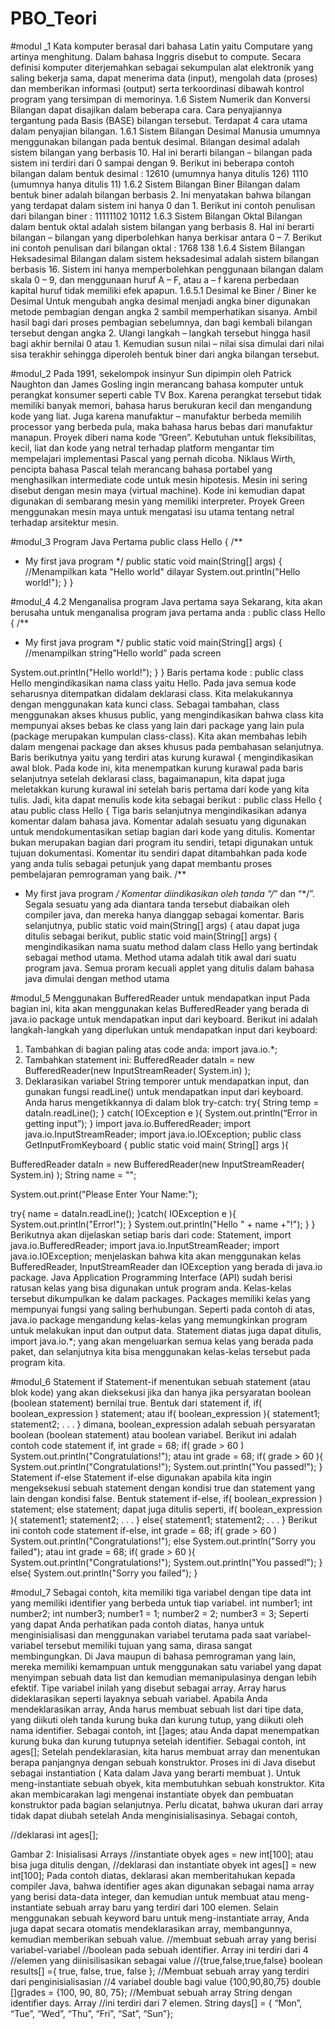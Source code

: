 # PBO_Teori

#modul _1
Kata komputer berasal dari bahasa Latin yaitu Computare yang artinya menghitung. 
Dalam bahasa Inggris disebut to compute. Secara definisi komputer diterjemahkan 
sebagai sekumpulan alat elektronik yang saling bekerja sama, dapat menerima data 
(input), mengolah data (proses) dan memberikan informasi (output) serta terkoordinasi 
dibawah kontrol program yang tersimpan di memorinya.
1.6 Sistem Numerik dan Konversi 
Bilangan dapat disajikan dalam beberapa cara. Cara penyajiannya tergantung pada Basis 
(BASE) bilangan tersebut. Terdapat 4 cara utama dalam penyajian bilangan. 
1.6.1 Sistem Bilangan Desimal 
Manusia umumnya menggunakan bilangan pada bentuk desimal. Bilangan desimal 
adalah sistem bilangan yang berbasis 10. Hal ini berarti bilangan – bilangan pada sistem 
ini terdiri dari 0 sampai dengan 9. Berikut ini beberapa contoh bilangan dalam bentuk 
desimal : 
12610 (umumnya hanya ditulis 126) 
1110 (umumnya hanya ditulis 11) 
1.6.2 Sistem Bilangan Biner 
Bilangan dalam bentuk biner adalah bilangan berbasis 2. Ini menyatakan bahwa 
bilangan yang terdapat dalam sistem ini hanya 0 dan 1. Berikut ini contoh penulisan dari 
bilangan biner : 
11111102 
10112 
1.6.3 Sistem Bilangan Oktal 
Bilangan dalam bentuk oktal adalah sistem bilangan yang berbasis 8. Hal ini berarti 
bilangan – bilangan yang diperbolehkan hanya berkisar antara 0 – 7. Berikut ini contoh 
penulisan dari bilangan oktal : 
1768 
138 
1.6.4 Sistem Bilangan Heksadesimal 
Bilangan dalam sistem heksadesimal adalah sistem bilangan berbasis 16. Sistem ini 
hanya memperbolehkan penggunaan bilangan dalam skala 0 – 9, dan menggunaan 
huruf A – F, atau a – f karena perbedaan kapital huruf tidak memiliki efek apapun.
1.6.5.1 Desimal ke Biner / Biner ke Desimal 
Untuk mengubah angka desimal menjadi angka biner digunakan metode pembagian
dengan angka 2 sambil memperhatikan sisanya. Ambil hasil bagi dari proses pembagian
sebelumnya, dan bagi kembali bilangan tersebut dengan angka 2. Ulangi langkah –
langkah tersebut hingga hasil bagi akhir bernilai 0 atau 1. Kemudian susun nilai – nilai 
sisa dimulai dari nilai sisa terakhir sehingga diperoleh bentuk biner dari angka bilangan 
tersebut.

#modul_2
Pada 1991, sekelompok insinyur Sun dipimpin oleh Patrick Naughton dan James 
Gosling ingin merancang bahasa komputer untuk perangkat konsumer seperti cable 
TV Box. Karena perangkat tersebut tidak memiliki banyak memori, bahasa harus 
berukuran kecil dan mengandung kode yang liat. Juga karena manufaktur – 
manufaktur berbeda memilih processor yang berbeda pula, maka bahasa harus 
bebas dari manufaktur manapun. Proyek diberi nama kode ”Green”. 
Kebutuhan untuk fleksibilitas, kecil, liat dan kode yang netral terhadap platform 
mengantar tim mempelajari implementasi Pascal yang pernah dicoba. Niklaus Wirth, 
pencipta bahasa Pascal telah merancang bahasa portabel yang menghasilkan 
intermediate code untuk mesin hipotesis. Mesin ini sering disebut dengan mesin 
maya (virtual machine). Kode ini kemudian dapat digunakan di sembarang mesin 
yang memiliki interpreter. Proyek Green menggunakan mesin maya untuk mengatasi 
isu utama tentang netral terhadap arsitektur mesin.

#modul_3
 Program Java Pertama
public class Hello 
{ 
 /**
 * My first java program
 */
 public static void main(String[] args) {
//Menampilkan kata "Hello world" dilayar
 System.out.println("Hello world!"); 
 } 
}

#modul_4
4.2 Menganalisa program Java pertama saya 
Sekarang, kita akan berusaha untuk menganalisa program java pertama anda : 
public class Hello 
{ 
 /** 
 * My first java program 
 */ 
 public static void main(String[] args) { 
 //menampilkan string”Hello world” pada screen 
 
 System.out.println("Hello world!"); 
 } 
}
Baris pertama kode : 
public class Hello 
mengindikasikan nama class yaitu Hello. Pada java semua kode seharusnya ditempatkan 
didalam deklarasi class. Kita melakukannya dengan menggunakan kata kunci class. 
Sebagai tambahan, class menggunakan akses khusus public, yang mengindikasikan bahwa 
class kita mempunyai akses bebas ke class yang lain dari package yang lain pula (package 
merupakan kumpulan class-class). Kita akan membahas lebih dalam mengenai package dan 
akses khusus pada pembahasan selanjutnya. 
Baris berikutnya yaitu yang terdiri atas kurung kurawal { mengindikasikan awal blok. Pada 
kode ini, kita menempatkan kurung kurawal pada baris selanjutnya setelah deklarasi class, 
bagaimanapun, kita dapat juga meletakkan kurung kurawal ini setelah baris pertama dari 
kode yang kita tulis. Jadi, kita dapat menulis kode kita sebagai berikut : 
public class Hello 
{ 
atau 
 public class Hello { 
Tiga baris selanjutnya mengindikasikan adanya komentar dalam bahasa java. Komentar 
adalah sesuatu yang digunakan untuk mendokumentasikan setiap bagian dari kode yang 
ditulis. Komentar bukan merupakan bagian dari program itu sendiri, tetapi digunakan untuk 
tujuan dokumentasi. Komentar itu sendiri dapat ditambahkan pada kode yang anda tulis 
sebagai petunjuk yang dapat membantu proses pembelajaran pemrograman yang baik. 
/** 
* My first java program 
*/ 
Komentar diindikasikan oleh tanda “/*” dan “*/”. Segala sesuatu yang ada diantara tanda 
tersebut diabaikan oleh compiler java, dan mereka hanya dianggap sebagai komentar. 
Baris selanjutnya, 
public static void main(String[] args) { 
atau dapat juga ditulis sebagai berikut, 
public static void main(String[] args) 
{ 
mengindikasikan nama suatu method dalam class Hello yang bertindak sebagai method 
utama. Method utama adalah titik awal dari suatu program java. Semua proram kecuali 
applet yang ditulis dalam bahasa java dimulai dengan method utama

#modul_5
 Menggunakan BufferedReader untuk 
mendapatkan input 
Pada bagian ini, kita akan menggunakan kelas BufferedReader yang berada di java.io
package untuk mendapatkan input dari keyboard. 
Berikut ini adalah langkah-langkah yang diperlukan untuk mendapatkan input dari 
keyboard: 
1. Tambahkan di bagian paling atas code anda: 
import java.io.*; 
2. Tambahkan statement ini: 
BufferedReader dataIn = new BufferedReader(new InputStreamReader( System.in) ); 
3. Deklarasikan variabel String temporer untuk mendapatkan input, dan gunakan fungsi 
readLine() untuk mendapatkan input dari keyboard. Anda harus mengetikkannya di 
dalam blok try-catch: 
try{ 
 String temp = dataIn.readLine(); 
 } 
 catch( IOException e ){ 
 System.out.println(“Error in getting input”); 
 }
 import java.io.BufferedReader; 
import java.io.InputStreamReader; 
import java.io.IOException; 
public class GetInputFromKeyboard 
{ 
 public static void main( String[] args ){ 
 
 BufferedReader dataIn = new BufferedReader(new 
 InputStreamReader( System.in) ); 
 String name = ""; 
 
 System.out.print("Please Enter Your Name:"); 
 
 try{ 
 name = dataIn.readLine(); 
 }catch( IOException e ){ 
 System.out.println("Error!"); 
 } 
 System.out.println("Hello " + name +"!"); 
 } 
} 
Berikutnya akan dijelaskan setiap baris dari code: 
Statement, 
import java.io.BufferedReader; 
import java.io.InputStreamReader; 
import java.io.IOException; 
menjelaskan bahwa kita akan menggunakan kelas BufferedReader, InputStreamReader
dan IOException yang berada di java.io package. Java Application Programming 
Interface (API) sudah berisi ratusan kelas yang bisa digunakan untuk program anda. 
Kelas-kelas tersebut dikumpulkan ke dalam packages. 
Packages memiliki kelas yang mempunyai fungsi yang saling berhubungan. Seperti 
pada contoh di atas, java.io package mengandung kelas-kelas yang memungkinkan 
program untuk melakukan input dan output data. Statement diatas juga dapat ditulis, 
import java.io.*; 
yang akan mengeluarkan semua kelas yang berada pada paket, dan selanjutnya kita 
bisa menggunakan kelas-kelas tersebut pada program kita.

#modul_6
Statement if 
Statement-if menentukan sebuah statement (atau blok kode) yang akan dieksekusi jika 
dan hanya jika persyaratan boolean (boolean statement) bernilai true. 
Bentuk dari statement if, 
if( boolean_expression ) 
 statement; 
atau 
if( boolean_expression ){ 
 statement1; 
 statement2; 
 . . . 
}
dimana, boolean_expression adalah sebuah persyaratan boolean (boolean statement) 
atau boolean variabel. 
Berikut ini adalah contoh code statement if, 
int grade = 68; 
if( grade > 60 ) System.out.println("Congratulations!"); 
atau 
int grade = 68; 
if( grade > 60 ){ 
 System.out.println("Congratulations!"); 
 System.out.println("You passed!"); 
}
Statement if-else 
Statement if-else digunakan apabila kita ingin mengeksekusi sebuah statement dengan 
kondisi true dan statement yang lain dengan kondisi false. 
Bentuk statement if-else, 
if( boolean_expression ) 
 statement; 
else 
 statement; 
dapat juga ditulis seperti, 
if( boolean_expression ){ 
 statement1; 
 statement2; 
 . . . 
} 
else{ 
 statement1; 
 statement2; 
 . . . 
} 
Berikut ini contoh code statement if-else, 
int grade = 68; 
if( grade > 60 ) System.out.println("Congratulations!"); 
else System.out.println("Sorry you failed"); 
atau 
int grade = 68; 
if( grade > 60 ){ 
 System.out.println("Congratulations!"); 
 System.out.println("You passed!"); 
} 
else{ 
 System.out.println("Sorry you failed");
 }
 
 #modul_7
 Sebagai contoh, kita memiliki tiga variabel dengan tipe data int yang memiliki identifier
yang berbeda untuk tiap variabel. 
int number1; 
int number2; 
int number3; 
number1 = 1; 
number2 = 2; 
number3 = 3; 
Seperti yang dapat Anda perhatikan pada contoh diatas, hanya untuk menginisialisasi 
dan menggunakan variabel terutama pada saat variabel-variabel tersebut memiliki 
tujuan yang sama, dirasa sangat membingungkan. Di Java maupun di bahasa 
pemrograman yang lain, mereka memiliki kemampuan untuk menggunakan satu 
variabel yang dapat menyimpan sebuah data list dan kemudian memanipulasinya 
dengan lebih efektif. Tipe variabel inilah yang disebut sebagai array.
Array harus dideklarasikan seperti layaknya sebuah variabel. Apabila Anda 
mendeklarasikan array, Anda harus membuat sebuah list dari tipe data, yang diikuti oleh 
tanda kurung buka dan kurung tutup, yang diikuti oleh nama identifier. Sebagai contoh, 
int []ages; 
atau Anda dapat menempatkan kurung buka dan kurung tutupnya setelah identifier. 
Sebagai contoh, 
int ages[];
Setelah pendeklarasian, kita harus membuat array dan menentukan berapa panjangnya 
dengan sebuah konstruktor. Proses ini di Java disebut sebagai instantiation ( Kata 
dalam Java yang berarti membuat ). Untuk meng-instantiate sebuah obyek, kita 
membutuhkan sebuah konstruktor. Kita akan membicarakan lagi mengenai instantiate
obyek dan pembuatan konstruktor pada bagian selanjutnya. Perlu dicatat, bahwa ukuran 
dari array tidak dapat diubah setelah Anda menginisialisasinya. Sebagai contoh, 
 
//deklarasi 
int ages[]; 
 
Gambar 2: Inisialisasi Arrays 
//instantiate obyek 
ages = new int[100]; 
atau bisa juga ditulis dengan, 
//deklarasi dan instantiate 
obyek 
int ages[] = new 
int[100]; 
Pada contoh diatas, deklarasi akan 
memberitahukan kepada compiler Java, 
bahwa identifier ages akan digunakan 
sebagai nama array yang berisi data-data 
integer, dan kemudian untuk membuat atau 
meng-instantiate sebuah array baru yang 
terdiri dari 100 elemen. 
Selain menggunakan sebuah keyword baru 
untuk meng-instantiate array, Anda juga 
dapat secara otomatis mendeklarasikan 
array, membangunnya, kemudian 
memberikan sebuah value.
//membuat sebuah array yang berisi variabel-variabel //boolean 
pada sebuah identifier. Array ini terdiri dari 4 //elemen yang 
diinisilisasikan sebagai value //{true,false,true,false} 
boolean results[] ={ true, false, true, false }; 
//Membuat sebuah array yang terdiri dari penginisialisasian //4 
variabel double bagi value {100,90,80,75} 
double []grades = {100, 90, 80, 75}; 
//Membuat sebuah array String dengan identifier days. Array 
//ini terdiri dari 7 elemen. 
String days[] = { “Mon”, “Tue”, “Wed”, “Thu”, “Fri”, “Sat”, 
“Sun”};

 
